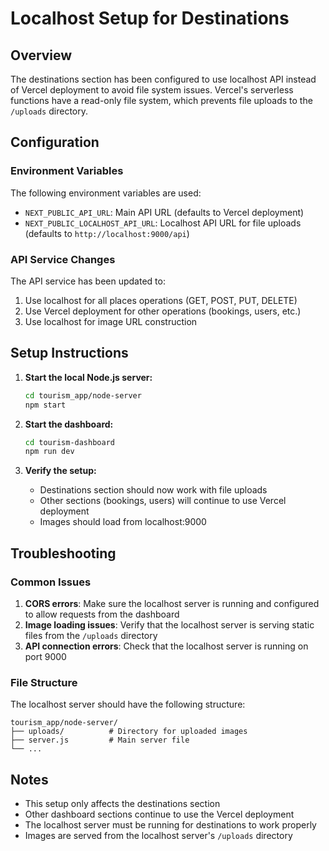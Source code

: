 # Localhost Setup for Destinations

## Overview

The destinations section has been configured to use localhost API instead of Vercel deployment to avoid file system issues. Vercel's serverless functions have a read-only file system, which prevents file uploads to the `/uploads` directory.

## Configuration

### Environment Variables

The following environment variables are used:

- `NEXT_PUBLIC_API_URL`: Main API URL (defaults to Vercel deployment)
- `NEXT_PUBLIC_LOCALHOST_API_URL`: Localhost API URL for file uploads (defaults to `http://localhost:9000/api`)

### API Service Changes

The API service has been updated to:

1. Use localhost for all places operations (GET, POST, PUT, DELETE)
2. Use Vercel deployment for other operations (bookings, users, etc.)
3. Use localhost for image URL construction

## Setup Instructions

1. **Start the local Node.js server:**
   ```bash
   cd tourism_app/node-server
   npm start
   ```

2. **Start the dashboard:**
   ```bash
   cd tourism-dashboard
   npm run dev
   ```

3. **Verify the setup:**
   - Destinations section should now work with file uploads
   - Other sections (bookings, users) will continue to use Vercel deployment
   - Images should load from localhost:9000

## Troubleshooting

### Common Issues

1. **CORS errors**: Make sure the localhost server is running and configured to allow requests from the dashboard
2. **Image loading issues**: Verify that the localhost server is serving static files from the `/uploads` directory
3. **API connection errors**: Check that the localhost server is running on port 9000

### File Structure

The localhost server should have the following structure:
```
tourism_app/node-server/
├── uploads/          # Directory for uploaded images
├── server.js         # Main server file
└── ...
```

## Notes

- This setup only affects the destinations section
- Other dashboard sections continue to use the Vercel deployment
- The localhost server must be running for destinations to work properly
- Images are served from the localhost server's `/uploads` directory

